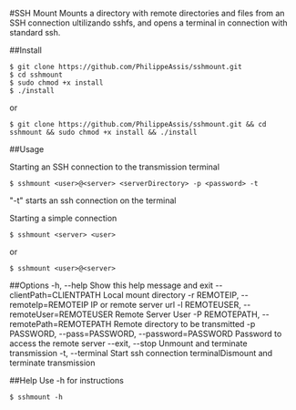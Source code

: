 #SSH Mount
Mounts a directory with remote directories and files from an SSH connection ultilizando sshfs, and opens a terminal in connection with standard ssh.

##Install

```shell
$ git clone https://github.com/PhilippeAssis/sshmount.git
$ cd sshmount
$ sudo chmod +x install
$ ./install
```
or
```shell
$ git clone https://github.com/PhilippeAssis/sshmount.git && cd sshmount && sudo chmod +x install && ./install
```

##Usage

Starting an SSH connection to the transmission terminal

```shell
$ sshmount <user>@<server> <serverDirectory> -p <password> -t
```

"-t" starts an ssh connection on the terminal

Starting a simple connection
```shell
$ sshmount <server> <user>
```
or
```shell
$ sshmount <user>@<server>
```

##Options
    -h, --help                                            Show this help message and exit
    --clientPath=CLIENTPATH                               Local mount directory
    -r REMOTEIP, --remoteIp=REMOTEIP                      IP or remote server url
    -l REMOTEUSER, --remoteUser=REMOTEUSER                Remote Server User
    -P REMOTEPATH, --remotePath=REMOTEPATH                Remote directory to be transmitted
    -p PASSWORD, --pass=PASSWORD, --password=PASSWORD     Password to access the remote server
    --exit, --stop                                        Unmount and terminate transmission
    -t, --terminal                                        Start ssh connection terminalDismount and terminate transmission


##Help
Use -h for instructions
```shell
$ sshmount -h
```
